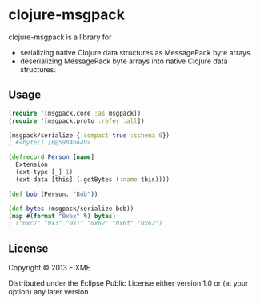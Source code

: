 # clojure-msgpack

clojure-msgpack is a library for
* serializing native Clojure data structures as MessagePack byte arrays.
* deserializing MessagePack byte arrays into native Clojure data structures.

## Usage

```clojure
(require '[msgpack.core :as msgpack])
(require '[msgpack.proto :refer :all])

(msgpack/serialize {:compact true :schema 0})
; #<byte[] [B@5984b649>

(defrecord Person [name]
  Extension
  (ext-type [_] 1)
  (ext-data [this] (.getBytes (:name this))))

(def bob (Person. "Bob"))

(def bytes (msgpack/serialize bob))
(map #(format "0x%x" %) bytes)
; ("0xc7" "0x3" "0x1" "0x62" "0x6f" "0x62")
```

## License

Copyright © 2013 FIXME

Distributed under the Eclipse Public License either version 1.0 or (at
your option) any later version.
